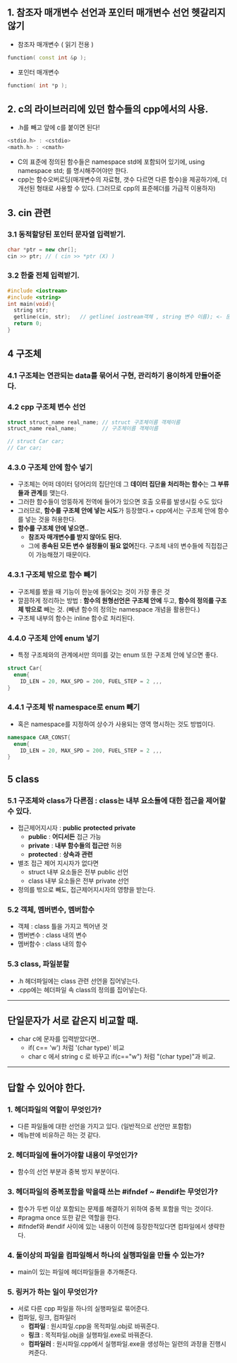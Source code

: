 ## 1. 참조자 매개변수 선언과 포인터 매개변수 선언 헷갈리지 않기
  - 참조자 매개변수 ( 읽기 전용 )
```cpp
function( const int &p );
```  
  - 포인터 매개변수
```cpp
function( int *p );
```

## 2. c의 라이브러리에 있던 함수들의 cpp에서의 사용.
   - .h를 빼고 앞에 c를 붙이면 된다!
```cpp   
<stdio.h> : <cstdio>
<math.h> : <cmath>
```   
   - C의 표준에 정의된 함수들은 namespace std에 포함되어 있기에, using namespace std; 를 명시해주어야만 한다.
   - cpp는 함수오버로딩(매개변수의 자료형, 갯수 다르면 다른 함수)을 제공하기에, 더 개선된 형태로 사용할 수 있다. (그러므로 cpp의 표준헤더를 가급적 이용하자)

## 3. cin 관련

### 3.1 동적할당된 포인터 문자열 입력받기.
```cpp
char *ptr = new chr[];
cin >> ptr; // ( cin >> *ptr (X) )
```

### 3.2 한줄 전체 입력받기.
```cpp
#include <iostream>
#include <string>
int main(void){
  string str;
  getline(cin, str);   // getline( iostream객체 , string 변수 이름); <- 문자열 공백 포함받기.
  return 0;
}
```

## 4 구조체

### 4.1 구조체는 연관되는 data를 묶어서 구현, 관리하기 용이하게 만들어준다.

### 4.2 cpp 구조체 변수 선언
```cpp
struct struct_name real_name; // struct 구조체이름 객체이름
struct_name real_name;        // 구조체이름 객체이름

// struct Car car;
// Car car;
```

### 4.3.0 구조체 안에 함수 넣기
  - 구조체는 어떠 데이터 덩어리의 집단인데 그 **데이터 집단을 처리하는 함수**는 **그 부류들과 관계**를 맺는다. 
  - 그러한 함수들이 엉뚱하게 전역에 들어가 있으면 호출 오류를 발생시킬 수도 있다
  - 그러므로, **함수를 구조체 안에 넣는 시도**가 등장했다.+ cpp에서는 구조체 안에 함수를 넣는 것을 허용한다.
  - **함수를 구조체 안에 넣으면..**
    - **참조자 매개변수를 받지 않아도 된다.**
    - 그에 **종속된 모든 변수 설정들이 필요 없어**진다. 구조체 내의 변수들에 직접접근이 가능해졌기 때문이다.

### 4.3.1 구조체 밖으로 함수 빼기
  - 구조체를 봤을 때 기능이 한눈에 들어오는 것이 가장 좋은 것
  - 깔끔하게 정리하는 방법 : **함수의 원형선언은 구조체 안에** 두고, **함수의 정의를 구조체 밖으로** 빼는 것. (빼낸 함수의 정의는 namespace 개념을 활용한다.) 
  - 구조체 내부의 함수는 inline 함수로 처리된다.

### 4.4.0 구조체 안에 enum 넣기
  - 특정 구조체와의 관계에서만 의미를 갖는 enum 또한 구조체 안에 넣으면 좋다.
```cpp
struct Car{
  enum{
    ID_LEN = 20, MAX_SPD = 200, FUEL_STEP = 2 ,,,
}
```

### 4.4.1 구조체 밖 namespace로 enum 빼기
  - 혹은 namespace를 지정하여 상수가 사용되는 영역 명시하는 것도 방법이다.
```cpp
namespace CAR_CONST{
  enum{
    ID_LEN = 20, MAX_SPD = 200, FUEL_STEP = 2 ,,,
}
```

## 5 class

### 5.1 구조체와 class가 다른점 : class는 내부 요소들에 대한 접근을 제어할 수 있다.
  - 접근제어지시자 : **public** **protected** **private**
    - **public** : **어디서든** 접근 가능
    - **private** : **내부 함수들의 접근만** 허용
    - **protected** : **상속과 관련**
  - 별조 접근 제어 지시자가 없다면
    - struct 내부 요소들은 전부 public 선언
    - class 내부 요소들은 전부 private 선언
  - 정의를 밖으로 빼도, 접근제어지시자의 영향을 받는다.

### 5.2 객체, 멤버변수, 멤버함수
  - 객체 : class 틀을 가지고 찍어낸 것
  - 멤버변수 : class 내의 변수
  - 멤버함수 : class 내의 함수

### 5.3 class, 파일분할
  - .h 헤더파일에는 class 관련 선언을 집어넣는다.
  - .cpp에는 헤더파일 속 class의 정의를 집어넣는다.

---------------------------------------------------------------------------

## 단일문자가 서로 같은지 비교할 때.
 - char c에 문자를 입력받았다면..
   - if( c== 'w') 처럼 '(char type)' 비교
   - char c 에서 string c 로 바꾸고 if(c=="w") 처럼 "(char type)"과 비교.


---------------------------------------------------------------------------

## 답할 수 있어야 한다.

### 1. 헤더파일의 역할이 무엇인가?
  - 다른 파일들에 대한 선언을 가지고 있다.
    (일반적으로 선언만 포함함)
  - 메뉴판에 비유하곤 하는 것 같다.
  
### 2. 헤더파일에 들어가야할 내용이 무엇인가?
  - 함수의 선언 부분과 중복 방지 부분이다.
  
### 3. 헤더파일의 중복포함을 막을때 쓰는 #ifndef ~ #endif는 무엇인가?
  - 함수가 두번 이상 포함되는 문제를 해결하기 위하여 중복 포함을 막는 것이다.
  - #pragma once 또한 같은 역할을 한다.
  - #ifndef와 #endif 사이에 있는 내용이 이전에 등장한적있다면 컴파일에서 생략한다.

### 4. 둘이상의 파일을 컴파일해서 하나의 실행파일을 만들 수 있는가?
  - main이 있는 파일에 헤더파일들을 추가해준다.
  
### 5. 링커가 하는 일이 무엇인가?
  - 서로 다른 cpp 파일을 하나의 실행파일로 묶어준다.
  - 컴파일, 링크, 컴파일러
     - **컴파일** : 원시파일.cpp을 목적파일.obj로 바꿔준다.
     - **링크** : 목적파일.obj을 실행파일.exe로 바꿔준다. 
     - **컴파일러** : 원시파일.cpp에서 실행파일.exe을 생성하는 일련의 과정을 진행시켜준다.
    

